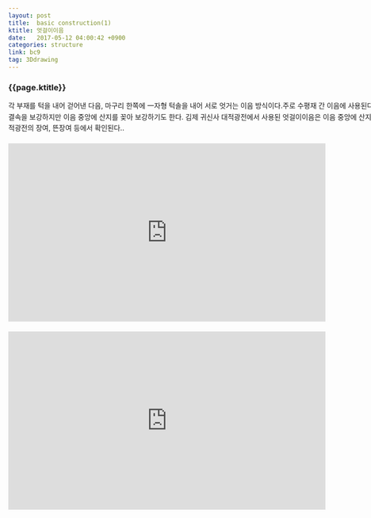 ```yaml
---
layout: post
title:  basic construction(1)
ktitle: 엇걸이이음
date:   2017-05-12 04:00:42 +0900
categories: structure
link: bc9
tag: 3Ddrawing
---
```


<div style="width:900px; margin:0px auto">

<h3>
	{{page.ktitle}}
</h3>



<p style="line-height: 160%">각 부재를 턱을 내어 걷어낸 다음, 마구리 한쪽에 一자형 턱솔을 내어 서로 엇거는 이음
방식이다.주로 수평재 간 이음에 사용된다. 부재 측면에 산지를 꽂아 결속을 보강하지만 이음 중앙에
산지를 꽂아 보강하기도 한다. 김제 귀신사 대적광전에서 사용된 엇걸이이음은 이음 중앙에 산지를
꽂아 보강한 경우이다. 대적광전의 장여, 뜬장여 등에서 확인된다..</p>	
</div>	

<div style="text-align:center; margin:20px 0px 30px 0px; display: block;">


<iframe style="margin-bottom:20px" width="640" height="360" src="https://www.youtube.com/embed/xmJVaTYZaWM?autoplay=1&rel=0" frameborder="0" allowfullscreen></iframe>


<iframe width="640" height="360" src="https://www.youtube.com/embed/XUCpxtiFgMk?autoplay=1&rel=0" frameborder="0" allowfullscreen></iframe>



</div>

